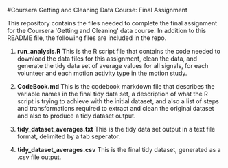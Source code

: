 #Coursera Getting and Cleaning Data Course: Final Assignment

This repository contains the files needed to complete
the final assignment for the Coursera 'Getting and Cleaning' data course.
In addition to this README file, the following files are included in the repo.



1. **run_analysis.R**  This is the R script file that contains the code needed
to download the data files for this assignment, clean the data, and generate
the tidy data set of average values for all signals, for each volunteer and 
each motion activity type in the motion study.


2. **CodeBook.md**  This is the codebook markdown file that describes the variable
names in the final tidy data set, a description of what the R script is trying to 
achieve with the initial dataset, and also a list of steps and transformations 
required to extract and clean the original dataset and also to produce a tidy 
dataset output.


3.  **tidy_dataset_averages.txt**  This is the tidy data set output in a text
file format, delimited by a tab seperator.


4.  **tidy_dataset_averages.csv**  This is the final tidy dataset, generated as
a .csv file output. 